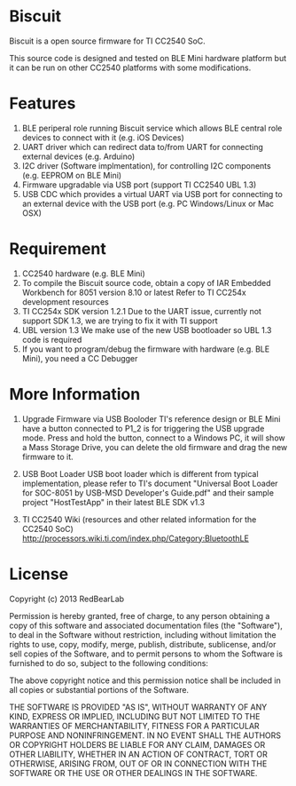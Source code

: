 
Biscuit
=======

Biscuit is a open source firmware for TI CC2540 SoC.

This source code is designed and tested on BLE Mini hardware platform but it can be run on other CC2540 platforms with some modifications.


Features
========

1. BLE periperal role running Biscuit service which allows BLE central role devices to connect with it (e.g. iOS Devices)
2. UART driver which can redirect data to/from UART for connecting external devices (e.g. Arduino)
3. I2C driver (Software implmentation), for controlling I2C components (e.g. EEPROM on BLE Mini)
4. Firmware upgradable via USB port (support TI CC2540 UBL 1.3)
5. USB CDC which provides a virtual UART via USB port for connecting to an external device with the USB port (e.g. PC Windows/Linux or Mac OSX)


Requirement
===========

1. CC2540 hardware (e.g. BLE Mini)
2. To compile the Biscuit source code, obtain a copy of IAR Embedded Workbench for 8051 version 8.10 or latest
   Refer to TI CC254x development resources
3. TI CC254x SDK version 1.2.1
   Due to the UART issue, currently not support SDK 1.3, we are trying to fix it with TI support
4. UBL version 1.3
   We make use of the new USB bootloader so UBL 1.3 code is required
5. If you want to program/debug the firmware with hardware (e.g. BLE Mini), you need a CC Debugger


More Information
================

1. Upgrade Firmware via USB Booloder
   TI's reference design or BLE Mini have a button connected to P1_2 is for triggering the USB upgrade mode. Press and hold the button, connect to a Windows PC, it will show a Mass Storage Drive, you can delete the old firmware and drag the new firmware to it.

1. USB Boot Loader
   USB boot loader which is different from typical implementation, please refer to TI's document "Universal Boot Loader for SOC-8051 by USB-MSD Developer's Guide.pdf" and their sample project "HostTestApp" in their latest BLE SDK v1.3

2. TI CC2540 Wiki (resources and other related information for the CC2540 SoC)
   http://processors.wiki.ti.com/index.php/Category:BluetoothLE


License
=======

Copyright (c) 2013 RedBearLab

Permission is hereby granted, free of charge, to any person obtaining a copy
of this software and associated documentation files (the "Software"), to deal 
in the Software without restriction, including without limitation the rights 
to use, copy, modify, merge, publish, distribute, sublicense, and/or sell
copies of the Software, and to permit persons to whom the Software is
furnished to do so, subject to the following conditions:

The above copyright notice and this permission notice shall be included in all
copies or substantial portions of the Software.

THE SOFTWARE IS PROVIDED "AS IS", WITHOUT WARRANTY OF ANY KIND, EXPRESS OR
IMPLIED, INCLUDING BUT NOT LIMITED TO THE WARRANTIES OF MERCHANTABILITY,
FITNESS FOR A PARTICULAR PURPOSE AND NONINFRINGEMENT. IN NO EVENT SHALL THE
AUTHORS OR COPYRIGHT HOLDERS BE LIABLE FOR ANY CLAIM, DAMAGES OR OTHER 
LIABILITY, WHETHER IN AN ACTION OF CONTRACT, TORT OR OTHERWISE, ARISING FROM,
OUT OF OR IN CONNECTION WITH THE SOFTWARE OR THE USE OR OTHER DEALINGS IN THE
SOFTWARE.

